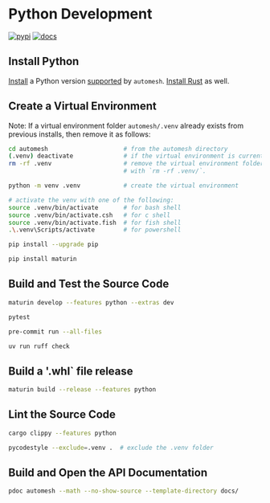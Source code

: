 # Python Development

[![pypi](https://img.shields.io/pypi/v/automesh?logo=pypi&logoColor=FBE072&label=PyPI&color=4B8BBE)](https://pypi.org/project/automesh)
[![docs](https://img.shields.io/badge/Docs-API-8CA1AF?logo=readthedocs)](https://automesh.readthedocs.io)

## Install Python

[Install](https://www.python.org/downloads/) a Python version [supported](https://github.com/autotwin/automesh/blob/main/pyproject.toml) by `automesh`.
[Install Rust](rust.md) as well.

## Create a Virtual Environment

Note: If a virtual environment folder `automesh/.venv` already exists from previous installs, then remove it as follows:

```sh
cd automesh                     # from the automesh directory
(.venv) deactivate              # if the virtual environment is currently active
rm -rf .venv                    # remove the virtual environment folder
                                # with `rm -rf .venv/`.

python -m venv .venv            # create the virtual environment

# activate the venv with one of the following:
source .venv/bin/activate       # for bash shell
source .venv/bin/activate.csh   # for c shell
source .venv/bin/activate.fish  # for fish shell
.\.venv\Scripts/activate        # for powershell

pip install --upgrade pip

pip install maturin
```

## Build and Test the Source Code

```sh
maturin develop --features python --extras dev

pytest

pre-commit run --all-files

uv run ruff check
```

## Build a '.whl` file release

```sh
maturin build --release --features python
```

## Lint the Source Code

```sh
cargo clippy --features python

pycodestyle --exclude=.venv .  # exclude the .venv folder
```

## Build and Open the API Documentation

```sh
pdoc automesh --math --no-show-source --template-directory docs/
```
